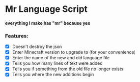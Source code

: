 # Mr Language Script
 #### everything I make has "mr" because yes

### Features:

- [x] Doesn't destroy the json
- [x] Enter Minecraft version to upgrade to (for your convenience)
- [x] Enter the name of the new and old language file
- [x] Tells you how many lines of text were added
- [x] Tells you if something from the old file no longer exists
- [x] Tells you where the new additions begin

